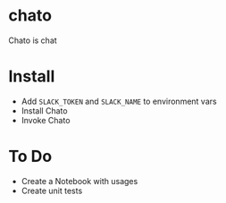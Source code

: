 # chato
Chato is chat

# Install

- Add `SLACK_TOKEN` and `SLACK_NAME` to environment vars
- Install Chato
- Invoke Chato

# To Do
- Create a Notebook with usages
- Create unit tests
